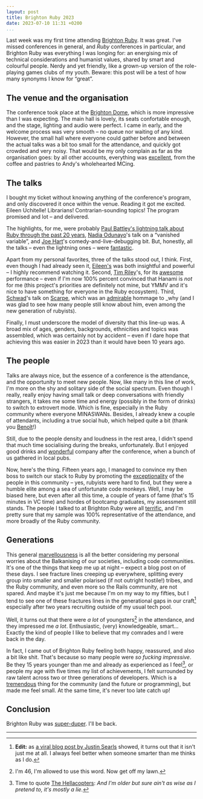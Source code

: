 ```yaml
---
layout: post
title: Brighton Ruby 2023
date: 2023-07-10 11:31 +0200
...
```


Last week was my first time attending [Brighton Ruby](https://brightonruby.com). It was great. I've missed conferences 
in general, and _Ruby_ conferences in particular, and Brighton Ruby was everything I was longing for: an energising mix 
of technical considerations and humanist values, shared by smart and colourful people. Nerdy and yet friendly, like a 
grown-up version of the role-playing games clubs of my youth. Beware: this post will be a test of how many synonyms I 
know for “great”.

## The venue and the organisation

The conference took place at the [Brighton Dome](https://brightondome.org), which is more impressive than I was expecting. 
The main hall is lovely, its seats confortable enough, and the stage, lighting and audio were perfect. I came in early, 
and the welcome process was very smooth – no queue nor waiting of any kind. However, the small hall where everyone could 
gather before and between the actual talks was a bit too small for the attendance, and quickly got crowded and 
very noisy. That would be my only complain as far as the organisation goes: by all other accounts, everything was 
[excellent](https://www.thesaurus.com/browse/great), from the coffee and pastries to Andy's wholehearted MCing.

## The talks

I bought my ticket without knowing anything of the conference's program, and only discovered it once within the venue. 
Reading it got me excited. Eileen Uchitelle! Librarians! Contrarian-sounding topics! The program promised and lot – and 
delivered.

The highlights, for me, were probably [Paul Battley's lightning talk about Ruby through the past 20 years](https://github.com/threedaymonk/back-in-my-day), 
[Nadia Odunayo](https://nadiaodunayo.com)'s talk on a “vanished variable”, and [Joe Hart](https://www.joehartcomedian.com)'s 
comedy-and-live-debugging bit. But, honestly, all the talks – even the lightning ones – were [fantastic](https://www.thesaurus.com/browse/great). 

Apart from my personal favorites, three of the talks stood out, I think. First, even though I had already seen it, 
[Eileen's](https://www.youtube.com/watch?v=MbqJzACF-54) was both insightful and powerful – I highly recommend watching 
it. Second, [Tim Riley](https://timriley.info)'s, for its [awesome](https://www.thesaurus.com/browse/great) performance 
– even if I'm now 100% percent convinced that Hanami is _not_ for me (this project's priorities are definitely not mine, 
but YMMV and it's nice to have something for everyone in the Ruby ecosystem). Third, [Schwad](https://schwad.github.io)'s 
talk on [Scarpe](https://github.com/scarpe-team/scarpe), which was an [admirable](https://www.thesaurus.com/browse/great) 
hommage to _why (and I was glad to see how many people still know about him, even among the new generation of rubyists).

Finally, I must underscore the model of diversity that this line-up was. A broad mix of ages, genders, backgrounds, 
ethnicities and topics was assembled, which was certainly not by accident – even if I dare hope that achieving this was 
easier in 2023 than it would have been 10 years ago.

## The people

Talks are always nice, but the essence of a conference is the attendance, and the opportunity to meet new people. Now, 
like many in this line of work, I'm more on the shy and solitary side of the social spectrum. Even though I really, really 
enjoy having small talk or deep conversations with friendly strangers, it takes me some time and energy (possibly in the 
form of drinks) to switch to extrovert mode. Which is fine, especially in the Ruby community where everyone MINASWANs. 
Besides, I already knew a couple of attendants, including a true social hub, which helped quite a bit (thank you 
[Benoît](https://ruby.social/@benoit)!)

Still, due to the people density and loudness in the rest area, I didn't spend that much time socialising during the breaks, 
unfortunately. But I enjoyed good drinks and [wonderful](https://www.thesaurus.com/browse/great) company after the 
conference, when a bunch of us gathered in local pubs.

Now, here's the thing. Fifteen years ago, I managed to convince my then boss to switch our stack to Ruby by promoting 
the [exceptionality](https://www.thesaurus.com/browse/great) of the people in this community – yes, rubyists were hard 
to find, but they were a humble elite among a sea of unfortunate code monkeys. Well, I may be biased here, but even after 
all this time, a couple of years of fame (that's 15 minutes in VC time) and hordes of bootcamp graduates, my assessment 
still stands. The people I talked to at Brighton Ruby were all [terrific](https://www.thesaurus.com/browse/great), and 
I'm pretty sure that my sample was 100% representative of the attendance, and more broadly of the Ruby community.

## Generations

This general [marvellousness](https://www.thesaurus.com/browse/great) is all the better considering my personal worries 
about the Balkanising of our societies, including code communities. It's one of the things that keep me up at night – 
expect a blog post on of these days. I see fracture lines creeping up everywhere, splitting every group into smaller and 
smaller polarised (if not outright hostile!) tribes, and the Ruby community, and even more so the Rails community, are 
not spared. And maybe it's just me because I'm on my way to my fifties, but I tend to see one of these fractures lines 
in the generational gaps in our craft[^1] especially after two years recruiting outside of my usual 
tech pool.

Well, it turns out that there were _a lot_ of youngsters[^2] in the attendance, and they impressed me 
_a lot_. Enthusiastic, (very) knowledgeable, smart… Exactly the kind of people I like to believe that my comrades and I 
were back in the day.

In fact, I came out of Brighton Ruby feeling both happy, reassured, and also a bit like shit. That's because so many people 
were _so fucking impressive_. Be they 15 years younger than me and already as experienced as I feel[^3], or people my age 
with five times my list of achievements, I felt surrounded by raw talent across two or three generations of developers. 
Which is a [tremendous](https://www.thesaurus.com/browse/great) thing for the community (and the future or programming), 
but made me feel small. At the same time, it's never too late catch up!

## Conclusion

Brighton Ruby was [super-duper](https://www.thesaurus.com/browse/great). I'll be back.

---
[^1]: **Edit:** as [a viral blog post by Justin Searls](https://blog.testdouble.com/posts/2023-07-12-the-looming-demise-of-the-10x-developer/) 
    showed, it turns out that it isn't just me at all. I always feel better when someone smarter than me thinks as I do.
  
[^2]: I'm 46, I'm allowed to use this word. Now get off my lawn.
  
[^3]: Time to quote [The Hellacopters](https://www.youtube.com/watch?v=pYGiDX9Luc8): _And I'm older but sure ain't as wise as I pretend to, it's mostly a lie._
